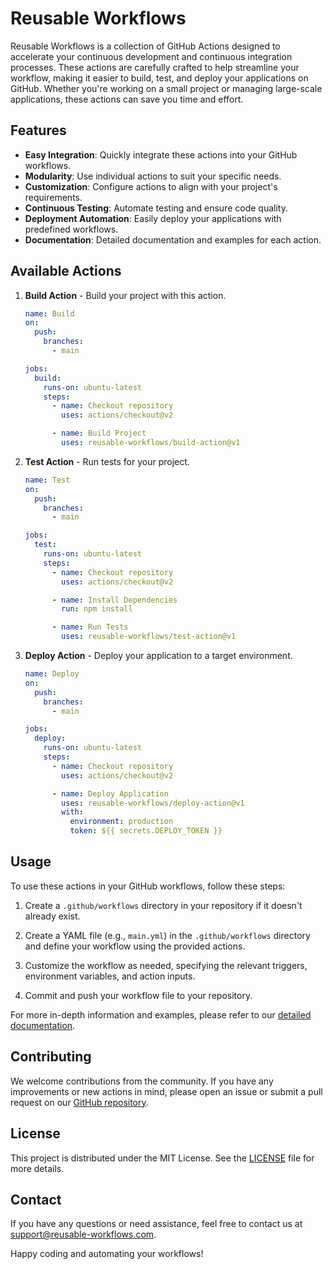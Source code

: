 # Reusable Workflows

Reusable Workflows is a collection of GitHub Actions designed to accelerate your continuous development and continuous integration processes. These actions are carefully crafted to help streamline your workflow, making it easier to build, test, and deploy your applications on GitHub. Whether you're working on a small project or managing large-scale applications, these actions can save you time and effort.

## Features

- **Easy Integration**: Quickly integrate these actions into your GitHub workflows.
- **Modularity**: Use individual actions to suit your specific needs.
- **Customization**: Configure actions to align with your project's requirements.
- **Continuous Testing**: Automate testing and ensure code quality.
- **Deployment Automation**: Easily deploy your applications with predefined workflows.
- **Documentation**: Detailed documentation and examples for each action.

## Available Actions

1. **Build Action** - Build your project with this action.

   ```yaml
   name: Build
   on:
     push:
       branches:
         - main

   jobs:
     build:
       runs-on: ubuntu-latest
       steps:
         - name: Checkout repository
           uses: actions/checkout@v2

         - name: Build Project
           uses: reusable-workflows/build-action@v1
   ```

2. **Test Action** - Run tests for your project.

   ```yaml
   name: Test
   on:
     push:
       branches:
         - main

   jobs:
     test:
       runs-on: ubuntu-latest
       steps:
         - name: Checkout repository
           uses: actions/checkout@v2

         - name: Install Dependencies
           run: npm install

         - name: Run Tests
           uses: reusable-workflows/test-action@v1
   ```

3. **Deploy Action** - Deploy your application to a target environment.

   ```yaml
   name: Deploy
   on:
     push:
       branches:
         - main

   jobs:
     deploy:
       runs-on: ubuntu-latest
       steps:
         - name: Checkout repository
           uses: actions/checkout@v2

         - name: Deploy Application
           uses: reusable-workflows/deploy-action@v1
           with:
             environment: production
             token: ${{ secrets.DEPLOY_TOKEN }}
   ```

## Usage

To use these actions in your GitHub workflows, follow these steps:

1. Create a `.github/workflows` directory in your repository if it doesn't already exist.

2. Create a YAML file (e.g., `main.yml`) in the `.github/workflows` directory and define your workflow using the provided actions.

3. Customize the workflow as needed, specifying the relevant triggers, environment variables, and action inputs.

4. Commit and push your workflow file to your repository.

For more in-depth information and examples, please refer to our [detailed documentation](https://your-documentation-link.com).

## Contributing

We welcome contributions from the community. If you have any improvements or new actions in mind, please open an issue or submit a pull request on our [GitHub repository](https://github.com/your-repo-link).

## License

This project is distributed under the MIT License. See the [LICENSE](LICENSE) file for more details.

## Contact

If you have any questions or need assistance, feel free to contact us at [support@reusable-workflows.com](mailto:support@reusable-workflows.com).

Happy coding and automating your workflows!